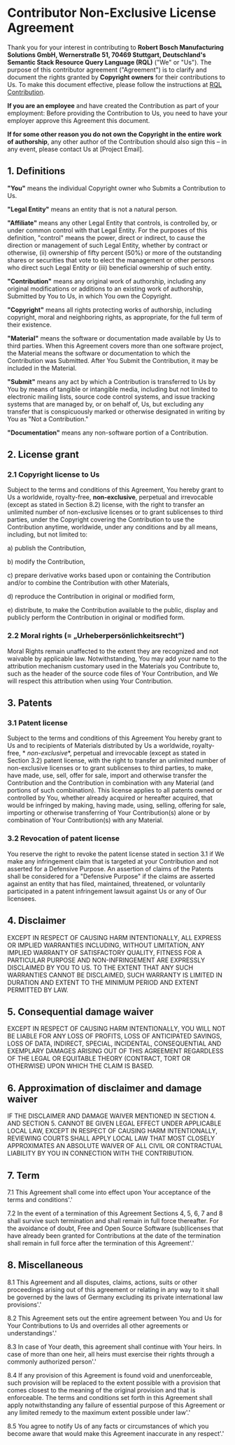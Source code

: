 # Contributor Non-Exclusive License Agreement

Thank you for your interest in contributing to **Robert Bosch Manufacturing Solutions GmbH, Wernerstraße 51, 70469 Stuttgart, Deutschland's Semantic Stack
Resource Query Language (RQL)** ("We" or "Us").
The purpose of this contributor agreement ("Agreement") is to clarify and document the rights granted by **Copyright owners** for their contributions to Us. To
make this document effective, please follow the instructions at [RQL Contribution](https://github.com/bosch-semantic-stack/rbs-rql).

**If you are an employee** and have created the Contribution as part of your employment:
Before providing the Contribution to Us, you need to have your employer approve this Agreement this document.

**If for some other reason you do not own the Copyright in the entire work of authorship**, any other author of the Contribution should also sign this – in any
event, please contact Us at [Project Email].

## 1. Definitions

**"You"** means the individual Copyright owner who Submits a Contribution to Us.

**"Legal Entity"** means an entity that is not a natural person.

**"Affiliate"** means any other Legal Entity that controls, is controlled by, or under common control with that Legal Entity. For the purposes of this
definition, "control" means the power, direct or indirect, to cause the direction or management of such Legal Entity, whether by contract or otherwise, (ii)
ownership of fifty percent (50%) or more of the outstanding shares or securities that vote to elect the management or other persons who direct such Legal Entity
or (iii) beneficial ownership of such entity.

**"Contribution"** means any original work of authorship, including any original modifications or additions to an existing work of authorship, Submitted by You
to Us, in which You own the Copyright.

**"Copyright"** means all rights protecting works of authorship, including copyright, moral and neighboring rights, as appropriate, for the full term of their
existence.

**"Material"** means the software or documentation made available by Us to third parties. When this Agreement covers more than one software project, the
Material means the software or documentation to which the Contribution was Submitted. After You Submit the Contribution, it may be included in the Material.

**"Submit"** means any act by which a Contribution is transferred to Us by You by means of tangible or intangible media, including but not limited to electronic
mailing lists, source code control systems, and issue tracking systems that are managed by, or on behalf of, Us, but excluding any transfer that is
conspicuously marked or otherwise designated in writing by You as "Not a Contribution."

**"Documentation"** means any non-software portion of a Contribution.

## 2. License grant

### 2.1 Copyright license to Us

Subject to the terms and conditions of this Agreement, You hereby grant to Us a worldwide, royalty-free, **non-exclusive**, perpetual and irrevocable (except as
stated in Section 8.2) license, with the right to transfer an unlimited number of non-exclusive licenses or to grant sublicenses to third parties, under the
Copyright covering the Contribution to use the Contribution anytime, worldwide, under any conditions and by all means, including, but not limited to:

a) publish the Contribution,

b) modify the Contribution,

c) prepare derivative works based upon or containing the Contribution and/or to combine the Contribution with other Materials,

d) reproduce the Contribution in original or modified form,

e) distribute, to make the Contribution available to the public, display and publicly perform the Contribution in original or modified form.

### 2.2 Moral rights (= „Urheberpersönlichkeitsrecht”)

Moral Rights remain unaffected to the extent they are recognized and not waivable by applicable law. Notwithstanding, You may add your name to the attribution
mechanism customary used in the Materials you Contribute to, such as the header of the source code files of Your Contribution, and We will respect this
attribution when using Your Contribution.

## 3. Patents

### 3.1 Patent license

Subject to the terms and conditions of this Agreement You hereby grant to Us and to recipients of Materials distributed by Us a worldwide, royalty-free, *
*non-exclusive**, perpetual and irrevocable (except as stated in Section 3.2) patent license, with the right to transfer an unlimited number of non-exclusive
licenses or to grant sublicenses to third parties, to make, have made, use, sell, offer for sale, import and otherwise transfer the Contribution and the
Contribution in combination with any Material (and portions of such combination). This license applies to all patents owned or controlled by You, whether
already acquired or hereafter acquired, that would be infringed by making, having made, using, selling, offering for sale, importing or otherwise transferring
of Your Contribution(s) alone or by combination of Your Contribution(s) with any Material.

### 3.2 Revocation of patent license

You reserve the right to revoke the patent license stated in section 3.1 if We make any infringement claim that is targeted at your Contribution and not
asserted for a Defensive Purpose. An assertion of claims of the Patents shall be considered for a "Defensive Purpose" if the claims are asserted against an
entity that has filed, maintained, threatened, or voluntarily participated in a patent infringement lawsuit against Us or any of Our licensees.

## 4. Disclaimer

EXCEPT IN RESPECT OF CAUSING HARM INTENTIONALLY, ALL EXPRESS OR IMPLIED WARRANTIES INCLUDING, WITHOUT LIMITATION, ANY IMPLIED WARRANTY OF SATISFACTORY QUALITY,
FITNESS FOR A PARTICULAR PURPOSE AND NON-INFRINGEMENT ARE EXPRESSLY DISCLAIMED BY YOU TO US. TO THE EXTENT THAT ANY SUCH WARRANTIES CANNOT BE DISCLAIMED, SUCH
WARRANTY IS LIMITED IN DURATION AND EXTENT TO THE MINIMUM PERIOD AND EXTENT PERMITTED BY LAW.

## 5. Consequential damage waiver

EXCEPT IN RESPECT OF CAUSING HARM INTENTIONALLY, YOU WILL NOT BE LIABLE FOR ANY LOSS OF PROFITS, LOSS OF ANTICIPATED SAVINGS, LOSS OF DATA, INDIRECT, SPECIAL,
INCIDENTAL, CONSEQUENTIAL AND EXEMPLARY DAMAGES ARISING OUT OF THIS AGREEMENT REGARDLESS OF THE LEGAL OR EQUITABLE THEORY (CONTRACT, TORT OR OTHERWISE) UPON
WHICH THE CLAIM IS BASED.

## 6. Approximation of disclaimer and damage waiver

IF THE DISCLAIMER AND DAMAGE WAIVER MENTIONED IN SECTION 4. AND SECTION 5. CANNOT BE GIVEN LEGAL EFFECT UNDER APPLICABLE LOCAL LAW, EXCEPT IN RESPECT OF CAUSING
HARM INTENTIONALLY, REVIEWING COURTS SHALL APPLY LOCAL LAW THAT MOST CLOSELY APPROXIMATES AN ABSOLUTE WAIVER OF ALL CIVIL OR CONTRACTUAL LIABILITY BY YOU IN
CONNECTION WITH THE CONTRIBUTION.

## 7. Term

7.1 This Agreement shall come into effect upon Your acceptance of the terms and conditions'.'

7.2 In the event of a termination of this Agreement Sections 4, 5, 6, 7 and 8 shall survive such termination and shall remain in full force thereafter. For the
avoidance of doubt, Free and Open Source Software (sub)licenses that have already been granted for Contributions at the date of the termination shall remain in
full force after the termination of this Agreement'.'

## 8. Miscellaneous

8.1 This Agreement and all disputes, claims, actions, suits or other proceedings arising out of this agreement or relating in any way to it shall be governed by
the laws of Germany excluding its private international law provisions'.'

8.2 This Agreement sets out the entire agreement between You and Us for Your Contributions to Us and overrides all other agreements or understandings'.'

8.3 In case of Your death, this agreement shall continue with Your heirs. In case of more than one heir, all heirs must exercise their rights through a commonly
authorized person'.'

8.4 If any provision of this Agreement is found void and unenforceable, such provision will be replaced to the extent possible with a provision that comes
closest to the meaning of the original provision and that is enforceable. The terms and conditions set forth in this Agreement shall apply notwithstanding any
failure of essential purpose of this Agreement or any limited remedy to the maximum extent possible under law'.'

8.5 You agree to notify Us of any facts or circumstances of which you become aware that would make this Agreement inaccurate in any respect'.'

